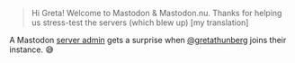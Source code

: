 ---
---

> Hi Greta! Welcome to Mastodon & Mastodon.nu. Thanks for helping us stress-test the servers (which blew up) [my translation]

A Mastodon [server admin](https://mastodon.nu/@admin/109304567530271979) gets a surprise when [@gretathunberg](https://mastodon.nu/@gretathunberg) joins their instance. 😅
